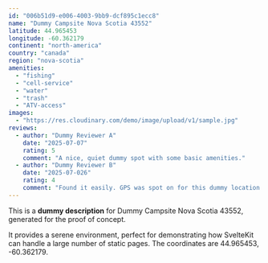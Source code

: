 ```yaml
---
id: "006b51d9-e006-4003-9bb9-dcf895c1ecc8"
name: "Dummy Campsite Nova Scotia 43552"
latitude: 44.965453
longitude: -60.362179
continent: "north-america"
country: "canada"
region: "nova-scotia"
amenities:
  - "fishing"
  - "cell-service"
  - "water"
  - "trash"
  - "ATV-access"
images:
  - "https://res.cloudinary.com/demo/image/upload/v1/sample.jpg"
reviews:
  - author: "Dummy Reviewer A"
    date: "2025-07-07"
    rating: 5
    comment: "A nice, quiet dummy spot with some basic amenities."
  - author: "Dummy Reviewer B"
    date: "2025-07-026"
    rating: 4
    comment: "Found it easily. GPS was spot on for this dummy location."
---
```


This is a **dummy description** for Dummy Campsite Nova Scotia 43552, generated for the proof of concept.

It provides a serene environment, perfect for demonstrating how SvelteKit can handle a large number of static pages. The coordinates are 44.965453, -60.362179.
